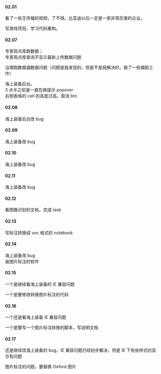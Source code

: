 
#### 02.01  

看了一些王传福的视频，了不得。比亚迪以后一定是一家非常厉害的企业。  

写游戏项目，学习代码重构。  


#### 02.07  

专家观点库跑数据；   
专家观点库查询不显示最新上传数据问题   

治理跑数据漏数据问题（问题是我发现的，但是不是我解决的，做了一些辅助工作）   

海上装备后台。  
3 点半之前是一直在做提示 popover  
右侧表格的 cell 的高度过高。取消 btn    


#### 02.08  

海上装备后台改 bug    


#### 02.09  

海上装备改 bug   


#### 02.10  

海上装备改 bug  


#### 02.11  

海上装备改 bug  


#### 02.12  

看图像识别的文档，完成 task   


#### 02.13  

写标注转换成 voc 格式的 notebook      


#### 02.14  

海上装备改 bug  
装图片标注的软件  


#### 02.15  

一个是继续看海上装备的 IE 兼容问题  

一个是要修改转换图片标注的代码  


#### 02.16  

一个还是看海上装备 IE 兼容问题  

一个是要写一个图片标注转换的脚本，写说明文档     


#### 02.17  

还是继续改海上装备的 bug，IE 兼容问题已经初步解决，但是 IE 下有些样式的显示有问题  

图片标注的问题，要替换 Oxford 图片    



